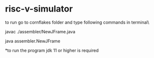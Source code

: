 # risc-v-simulator
to run go to cornflakes folder and type following commands in terminal\

javac ./assembler/NewJFrame.java

java assembler.NewJFrame

*to run the program jdk 11 or higher is required
